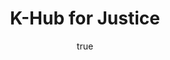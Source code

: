 ---
title: K-Hub for Justice
description: Knowledge Hub for Justice. The Knowledge Hub is an online and offline platform for civil society organisations and government agencies to share their expertise and experience in justice sector reform in Indonesia.
url: https://khubforjustice.org/
img: /projects/khub-for-justice.png
alt: K-Hub for Justice
date:
  start: '2018-03-01T17:00:00.000Z'
  end: '2019-01-30T17:00:00.000Z'
---